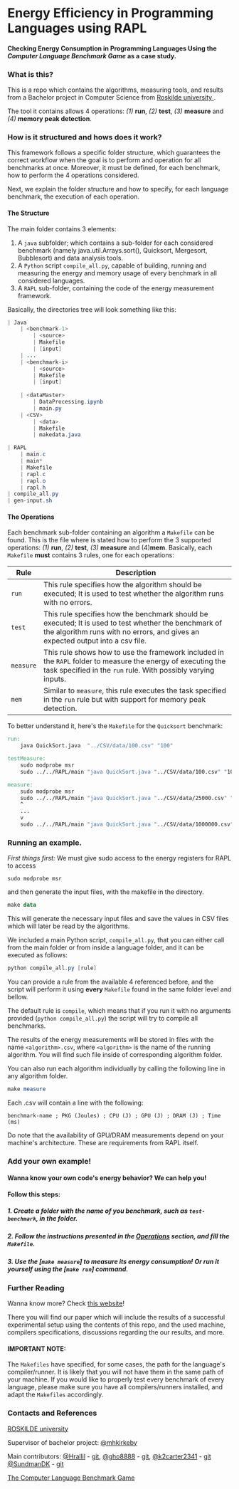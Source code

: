 # Energy Efficiency in Programming Languages using RAPL
#### Checking Energy Consumption in Programming Languages Using the _Computer Language Benchmark Game_ as a case study.

### What is this?

This is a repo which contains the algorithms, measuring tools, and results from a Bachelor project in Computer Science from [Roskilde university ](https://ruc.dk).

The tool it contains allows 4 operations: *(1)* **run**, *(2)* **test**, *(3)* **measure** and *(4)* **memory peak detection**.

### How is it structured and hows does it work?

This framework follows a specific folder structure, which guarantees the correct workflow when the goal is to perform and operation for all benchmarks at once.
Moreover, it must be defined, for each benchmark, how to perform the 4 operations considered.

Next, we explain the folder structure and how to specify, for each language benchmark, the execution of each operation.

#### The Structure
The main folder contains 3 elements: 
1. A `java` subfolder; which contains a sub-folder for each considered benchmark (namely java.util.Arrays.sort(), Quicksort, Mergesort, Bubblesort) and data analysis tools.
2. A `Python` script `compile_all.py`, capable of building, running and measuring the energy and memory usage of every benchmark in all considered languages.
3. A `RAPL` sub-folder, containing the code of the energy measurement framework.

Basically, the directories tree will look something like this:

```Java
| Java
	| <benchmark-1>
		| <source>
		| Makefile
		| [input]
	| ...
	| <benchmark-i>
		| <source>
		| Makefile
		| [input]
	
	| <dataMaster>
		| DataProcessing.ipynb
		| main.py
	| <CSV>
		| <data>
		| Makefile
		| makedata.java

| RAPL
	| main.c
	| main*
	| Makefile
	| rapl.c
	| rapl.o
	| rapl.h
| compile_all.py
| gen-input.sh

```




#### The Operations

Each benchmark sub-folder containing an algorithm a `Makefile` can be found.
This is the file where is stated how to perform the 3 supported operations: *(1)* **run**, *(2)* **test**, *(3)* **measure** and (4)**mem**. 
Basically, each `Makefile` **must** contains 3 rules, one for each operations:

| Rule | Description |
| -------- | -------- |
| `run` | This rule specifies how the algorithm should be executed; It is used to test whether the algorithm runs with no errors. |
| `test` | This rule specifies how the benchmark should be executed; It is used to test whether the benchmark of the algorithm runs with no errors, and gives an expected output into a csv file. |
| `measure` | This rule shows how to use the framework included in the `RAPL` folder to measure the energy of executing the task specified in the `run` rule. With possibly varying  inputs. |
| `mem` | Similar to `measure`, this rule executes the task specified in the `run` rule but with support for memory peak detection. |

To better understand it, here's the `Makefile` for the `Quicksort` benchmark:

```Makefile
run:
	java QuickSort.java  "../CSV/data/100.csv" "100"

testMeasure: 
	sudo modprobe msr
	sudo ../../RAPL/main "java QuickSort.java "../CSV/data/100.csv" "100" " test Quicksort

measure: 
	sudo modprobe msr
	sudo ../../RAPL/main "java QuickSort.java "../CSV/data/25000.csv" "25000" " quicksort quicksort25000
	^
	...
	v
	sudo ../../RAPL/main "java QuickSort.java "../CSV/data/1000000.csv" "1000000" " quicksort quicksort1000000


```

### Running an example.

*First things first:* We must give sudo access to the energy registers for RAPL to access
```
sudo modprobe msr
```
and then generate the input files, with the makefile in the <CSV> directory.

```PowerShell
make data
```
This will generate the necessary input files and save the values in CSV files which will later be read by the algorithms.

We included a main Python script, `compile_all.py`, that you can either call from the main folder or from inside a language folder, and it can be executed as follows:

```PowerShell
python compile_all.py [rule]
```

You can provide a rule from the available 4 referenced before, and the script will perform it using **every** `Makefile` found in the same folder level and bellow.

The default rule is `compile`, which means that if you run it with no arguments provided (`python compile_all.py`) the script will try to compile all benchmarks.

The results of the energy measurements will be stored in files with the name `<algorithm>.csv`, where `<algorithm>` is the name of the running algorithm. 
You will find such file inside of corresponding algorithm folder.

You can also run each algorithm individually by calling the following line in any algorithm folder.

```PowerShell
make measure
```

Each <algorithm>.csv will contain a line with the following: 

```benchmark-name ; PKG (Joules) ; CPU (J) ; GPU (J) ; DRAM (J) ; Time (ms)```

Do note that the availability of GPU/DRAM measurements depend on your machine's architecture. These are requirements from RAPL itself.

### Add your own example!
#### Wanna know your own code's energy behavior? We can help you!
#### Follow this steps:

##### 1. Create a folder with the name of you benchmark, such as `test-benchmark`, in the <Java> folder.

##### 2. Follow the instructions presented in the [Operations](#the-operations) section, and fill the `Makefile`.

##### 3. Use the [`make measure`] to measure its energy consumption! Or run it yourself using the [`make run`] command.

### Further Reading
Wanna know more? Check [this website](TBA)!

There you will find our paper which will include the results of a successful experimental setup using the contents of this repo, and the used machine, compilers specifications, discussions regarding the our results, and more.

#### IMPORTANT NOTE:
The `Makefiles` have specified, for some cases, the path for the language's compiler/runner. 
It is likely that you will not have them in the same path of your machine.
If you would like to properly test every benchmark of every language, please make sure you have all compilers/runners installed, and adapt the `Makefiles` accordingly.

### Contacts and References

[ROSKILDE university ](https://ruc.dk)

Supervisor of bachelor project: [@mhkirkeby](http://github.com/mhkirkeby)

Main contributors: 
	[@Hrallil](mamaar@ruc.dk) - [git](http://github.com/Hrallil), 
	[@gho8888](smgho@ruc.dk) - [git](http://github.com/gho8888), 
	[@k2carter2341](kcarter@ruc.dk) - [git](http://github.com/k2carter2341) 
	[@SundmanDK](sundman@ruc.dk) - [git](http://github.com/sundmanDK)


[The Computer Language Benchmark Game](https://benchmarksgame-team.pages.debian.net/benchmarksgame/)

